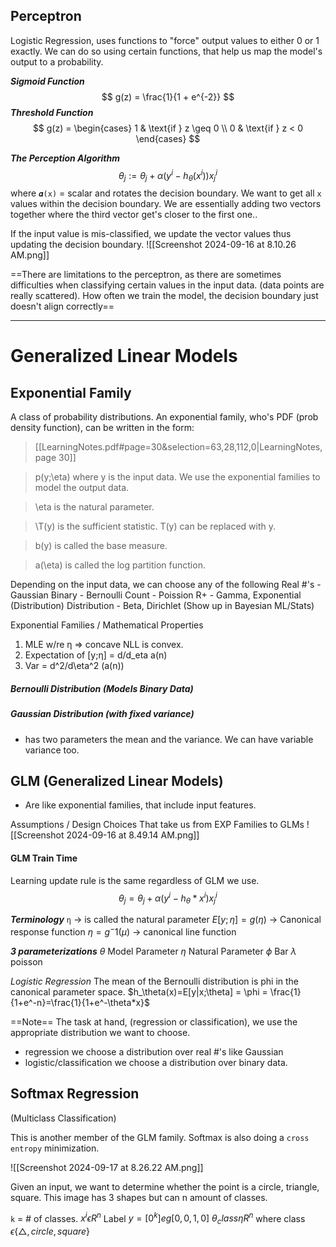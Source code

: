 ## Perceptron

Logistic Regression, uses functions to "force" output values to either 0 or 1 exactly. We can do so using certain functions, that help us map the model's output to a probability.

***Sigmoid Function***
$$ 
g(z) = \frac{1}{1 + e^{-2}}
$$
***Threshold Function***
$$ 
g(z) = \begin{cases}
1 & \text{if } z \geq 0 \\
0 & \text{if } z < 0
\end{cases}
$$

***The Perception Algorithm***
$$
\theta_j := \theta_j + \alpha(y^i - h_\theta(x^i))x_j^i
$$
	where `𝜶(x)` = scalar and rotates the decision boundary. We want to get all `x` values within the decision boundary. We are essentially adding two vectors together where the third vector get's closer to the first one..

If the input value is mis-classified, we update the vector values thus updating the decision boundary.
![[Screenshot 2024-09-16 at 8.10.26 AM.png]]


==There are limitations to the perceptron, as there are sometimes difficulties when classifying certain values in the input data. (data points are really scattered). How often we train the model, the decision boundary just doesn't align correctly==

---
# Generalized Linear Models

## Exponential Family
A class of probability distributions.
An exponential family, who's PDF (prob density function), can be written in the form: 
> [[LearningNotes.pdf#page=30&selection=63,28,112,0|LearningNotes, page 30]]

> p(y;\eta) where y is the input data. We use the exponential families to model the output data.

> \eta is the natural parameter. 

> \T(y) is the sufficient statistic. T(y) can be replaced with y. 

> b(y) is called the base measure. 

> a(\eta) is called the log partition function.


Depending on the input data, we can choose any of the following
	Real #'s - Gaussian 
	Binary - Bernoulli
	Count - Poission
	R+ -  Gamma, Exponential (Distribution)
	Distribution - Beta, Dirichlet (Show up in Bayesian ML/Stats)

Exponential Families / Mathematical Properties 
1. MLE w/re η => concave 
	NLL is convex.
2. Expectation of \[y;η] = d/d_eta a(n)
3. Var = d^2/d\eta^2 (a(n))


##### Bernoulli Distribution (Models Binary Data)

##### Gaussian Distribution (with fixed variance)
- has two parameters the mean and the variance. We can have variable variance too. 

## GLM (Generalized Linear Models)
- Are like exponential families, that include input features. 

Assumptions / Design Choices That take us from EXP Families to GLMs
![[Screenshot 2024-09-16 at 8.49.14 AM.png]]


#### GLM Train Time

Learning update rule is the same regardless of GLM we use. 
$$
\theta_j = \theta_j + \alpha(y^i - h_\theta * x^i)x_j^i
$$

***Terminology***
`η` -> is called the natural parameter
$E[y;η] = g(η)$ -> Canonical response function
$\eta = g^-1(\mu)$ -> canonical line function

***3 parameterizations***
$\theta$ Model Parameter
$\eta$ Natural Parameter
$\phi$  Bar
$\lambda$ poisson

*Logistic Regression*
The mean of the Bernoulli distribution is phi in the canonical parameter space. 
$h_\theta(x)=E[y|x;\theta] = \phi = \frac{1}{1+e^-n}=\frac{1}{1+e^-\theta*x}$

==Note==
The task at hand, (regression or classification), we use the appropriate distribution we want to choose.
- regression we choose a distribution over real #'s like Gaussian
- logistic/classification we choose a distribution over binary data.

## Softmax Regression 
(Multiclass Classification)

This is another member of the GLM family. Softmax is also doing a `cross entropy` minimization.

![[Screenshot 2024-09-17 at 8.26.22 AM.png]]

Given an input, we want to determine whether the point is a circle, triangle, square. This image has 3 shapes but can n amount of classes. 

`k` = # of classes. 
$x^i \epsilon R^n$
 Label $y = [{0}^k] eg [0, 0, 1, 0]$
$\theta_class \eta R^n$ where class $\epsilon \{△, circle, square\}$
